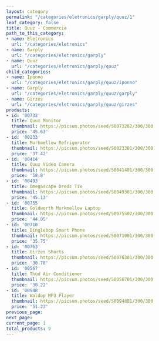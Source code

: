 ```yaml
---
layout: category
permalink: "/categories/eletronics/garply/quuz/1"
leaf_category: false
title: Quuz - Commercia
path_to_this_category:
- name: Eletronics
  url: "/categories/eletronics"
- name: Garply
  url: "/categories/eletronics/garply"
- name: Quuz
  url: "/categories/eletronics/garply/quuz"
child_categories:
- name: Iponno
  url: "/categories/eletronics/garply/quuz/iponno"
- name: Garply
  url: "/categories/eletronics/garply/quuz/garply"
- name: Girzes
  url: "/categories/eletronics/garply/quuz/girzes"
products:
- id: '00732'
  title: Quux Monitor
  thumbnail: https://picsum.photos/seed/S0073202/300/300
  price: '45.63'
- id: '00233'
  title: Murkmellow Refrigerator
  thumbnail: https://picsum.photos/seed/S0023301/300/300
  price: '37.42'
- id: '00414'
  title: Quuz Video Camera
  thumbnail: https://picsum.photos/seed/S0041401/300/300
  price: '58.8'
- id: '00493'
  title: Omegascape Dredz Tie
  thumbnail: https://picsum.photos/seed/S0049301/300/300
  price: '45.13'
- id: '00755'
  title: Goldworth Murkmellow Laptop
  thumbnail: https://picsum.photos/seed/S0075502/300/300
  price: '44.05'
- id: '00710'
  title: Dinglebop Smart Phone
  thumbnail: https://picsum.photos/seed/S0071001/300/300
  price: '35.75'
- id: '00763'
  title: Girzes Shorts
  thumbnail: https://picsum.photos/seed/S0076301/300/300
  price: '30.78'
- id: '00567'
  title: Thud Air Conditioner
  thumbnail: https://picsum.photos/seed/S0056701/300/300
  price: '30.22'
- id: '00948'
  title: Waldop MP3 Player
  thumbnail: https://picsum.photos/seed/S0094801/300/300
  price: '51.23'
previous_page: 
next_page: 
current_page: 1
total_products: 9
---
```

